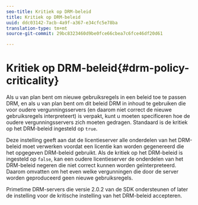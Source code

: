 ```yaml
---
seo-title: Kritiek op DRM-beleid
title: Kritiek op DRM-beleid
uuid: ddc03142-7acb-4a9f-a367-e34cfc5e78ba
translation-type: tm+mt
source-git-commit: 29bc8323460d9be0fce66cbea7c6fce46df20d61

---
```



# Kritiek op DRM-beleid{#drm-policy-criticality}

Als u van plan bent om nieuwe gebruiksregels in een beleid toe te passen DRM, en als u van plan bent om dit beleid DRM in inhoud te gebruiken die voor oudere vergunningsservers (en daarom niet correct de nieuwe gebruiksregels interpreteert) is verpakt, kunt u moeten specificeren hoe de oudere vergunningsservers zich moeten gedragen. Standaard is de kritiek op het DRM-beleid ingesteld op `true`.

Deze instelling geeft aan dat de licentieserver alle onderdelen van het DRM-beleid moet verwerken voordat een licentie kan worden gegenereerd die het opgegeven DRM-beleid gebruikt. Als de kritiek op het DRM-beleid is ingesteld op `false`, kan een oudere licentieserver de onderdelen van het DRM-beleid negeren die niet correct kunnen worden geïnterpreteerd. Daarom omvatten om het even welke vergunningen die door de server worden geproduceerd geen nieuwe gebruiksregels.

Primetime DRM-servers die versie 2.0.2 van de SDK ondersteunen of later de instelling voor de kritische instelling van het DRM-beleid accepteren.
